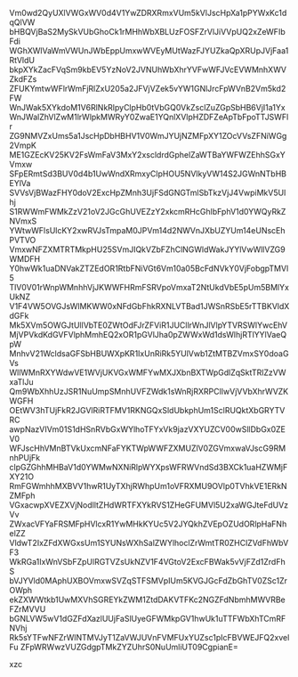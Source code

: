 Vm0wd2QyUXlVWGxWV0d4V1YwZDRXRmxVUm5kVlJscHpXa1pPYWxKc1dqQlVW
bHBQVjBaS2MySkVUbGhoCk1rMHhWbXBLUzFOSFZrVlJiVVpUQ2xZeWFIbFdi
WGhXWlVaWmVWUnJWbEppUmxwWVEyMUtWazFJYUZkaQpXRUpJVjFaa1RtVldU
bkpXYkZacFVqSm9kbEV5YzNoV2JVNUhWbXhrYVFwWFJVcEVWMnhXWVZkdFZs
ZFUKYmtwWFlrWmFjRlZxU205a2JFVjVZek5vYW1GNlJrcFpWVnB2Vm5kd2FW
WnJWak5XYkdoM1V6RlNkRlpyClpHb0tVbGQ0VkZsclZuZGpSbHB6VjI1a1Yx
WnJWalZhVlZwM1lrWlpkMWRyY0ZwaE1YQnlXVlpHZDFZeApTbFpoTTJSWFlr
ZG9NMVZxUms5a1JscHpDbHBHV1V0WmJYUjNZMFpXY1ZOcVVsZFNiWGg2VmpK
ME1GZEcKV25KV2FsWmFaV3MxY2xscldrdGphelZaWTBaYWFWZEhhSGxYVmxw
SFpERmtSd3BUV0d4b1UwWndXRmxyClpHOU5NVlkyVW14S2JGWnNTbHBEYlVa
SVVsVjBWazFHY0doV2ExcHpZMnh3UjFSdGNGTmlSbTkzVjJ4VwpiMkV5Ulhj
S1RWWmFWMkZzV21oV2JGcGhUVEZzY2xkcmRHcGhlbFphV1d0YWQyRkZNVmxS
YWtwWFlsUlcKY2xwRVJsTmpaM0JPVm14d2NWVnJXbUZYUm14eUNscEhPVTVO
VmxwNFZXMTRTMkpHU25SVmJIQkVZbFZhClNGWldWakJYYlVwWllVZG9WMDFH
Y0hwWk1uaDNVakZTZEdOR1RtbFNiVGt6Vm10a05BcFdNVkY0VjFobgpTMVl5
TlV0V01rWnpWMnhhVjJKWWFHRmFSRVpoVmxaT2NtUkdVbE5pUm5BMlYxUkNZ
V1F4VW5OVGJsWlMKWW0xNFdGbFhkRXNLVTBad1JWSnRSbE5rTTBKVldXdGFk
Mk5XVm5OWGJtUllVbTE0ZWtOdFJrZFViR1JUCllrWnJlVlpYTVRSWlYwcEhV
MjVPVkdKdGVFVlphMmhEQ2xOR1pGVlJha0pZWWxWd1dsWlhjRTlYYlVaeQpW
MnhvV21WcldsaGFSbHBUWXpKR1IxUnRiRk5YUlVwb1ZtMTBZVmxSY0doaGVs
WllWMnRXYWdwVE1WVjUKVGxWMFYwMXJXbnBXTWpGdlZqSktTRlZzVWxaTlJu
Qm9WbXhhUzJSR1NuUmpSMnhUVFZWdk1sWnRjRXRPClIwVjVVbXhrWVZKWGFH
OEtWV3hTUjFkR2JGVlRiRTFMV1RKNGQxSldUbkphUm1SclRUQktXbGRYTVRC
awpNazVIVm01S1dHSnRVbGxWYlhoTFYxVk9jazVXYUZCV00wSllDbGx0ZEV0
WFJscHhVMnBTVkUxcmNFaFYKTWpWWFZXMUZlV0ZGVmxwaVJscG9RMnhPUjFk
clpGZGhhMHBaV1d0YWMwNXNiRlpWYXpsWFRWVndSd3BXCk1uaHZWMjFXY21O
RmFGWmhhMXBVV1hwR1UyTXhjRWhpUm1oVFRXMU9OVlp0TVhkVE1ERkNZMFph
VGxacwpXVEZXVjNodlltZHdWRTFXYkRVS1ZHeGFUMVl5U2xaWGJteFdUVzVv
ZWxacVFYaFRSMFpHVlcxR1YwMHkKYUc5V2JYQkhZVEpOZUdORlpHaFNhelZZ
VldwT2IxZFdXWGxsUm1SYUNsWXhSalZWYlhoclZrWmtTR0ZHClZVdFhWbVF3
WkRGa1IxWnVSbFZpUlRGTVZsUkNZV1F4VGtoV2ExcFBWak5vVjFZd1ZrdFhS
bVJYVld0MAphUXBOVmxwSVZqSTFSMVpIUm5KVGJGcFdZbGhTV0ZSc1ZrOWph
ekZXWWtkb1UwMXVhSGREYkZWM1ZtdDAKVTFKc2NGZFdNbmhMWVRBeFZrMVVU
bGNLVW5wV1dGZFdXazlUUjFaSlUyeGFWMkpGV1hwUk1uTTFWbXhTCmRFNVhj
Rk5sYTFwNFZrWlNTMVJyT1ZaVWJUVnFVMFUxYUZsc1pIcFBVWEJFQ2xvelFu
ZFpWRWwzVUZGdgpTMkZYZUhrS0NuUmliUT09CgpianE=

xzc